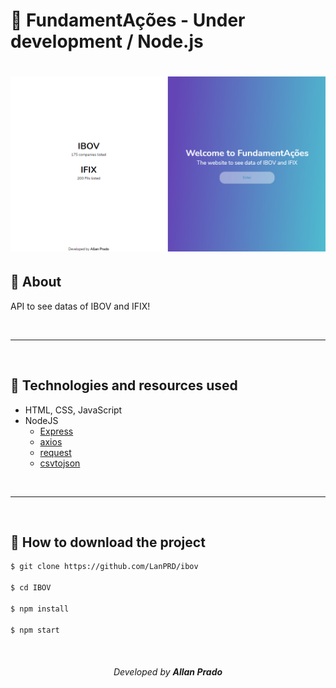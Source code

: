 # 🚀 FundamentAções - Under development / Node.js

<h1>
    <img src="public/images/index.PNG">
</h1>

## 📖 About

API to see datas of IBOV and IFIX!

<br>

---

<br>

## 💾 Technologies and resources used

- HTML, CSS, JavaScript
- NodeJS
  - [Express](https://expressjs.com/pt-br/api.html)
  - [axios](https://www.npmjs.com/package/axios)
  - [request](https://www.npmjs.com/package/request)
  - [csvtojson](https://www.npmjs.com/package/csvtojson)

<br>

---

<br>

## 📁 How to download the project

```bash
$ git clone https://github.com/LanPRD/ibov

$ cd IBOV

$ npm install

$ npm start
```

<br>

<h6 align="center" font-size="11">Developed by <strong>Allan Prado</strong></h6>
